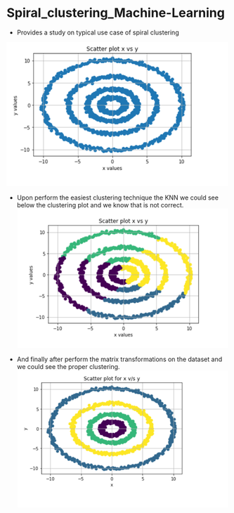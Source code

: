 # Spiral_clustering_Machine-Learning

- Provides a study on typical use case of spiral clustering

![plot](raw_plot.png)

- Upon perform the easiest clustering technique the KNN we could see below the clustering plot and we know that is not correct. 
![plot](knn_plot.png)

- And finally after perform the matrix transformations on the dataset and we could see the proper clustering.
![plot](final_cluster.png)
